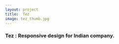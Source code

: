 ```yaml
---
layout: project
title:  Tez
image: tez_thumb.jpg
---
```


### Tez : Responsive design for Indian company.

<!--more-->
